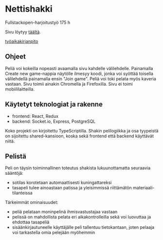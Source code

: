 # Nettishakki

Fullstackopen-harjoitustyö 175 h

Sivu löytyy [täältä](https://nettishakki.herokuapp.com/).

[työaikakirjanpito](docs/tuntikirjanpito.md)

## Ohjeet

Peliä voi kokeilla nopeasti avaamalla sivu kahdelle välilehdelle. Painamalla Create new game-nappia näytölle ilmesyy koodi, jonka voi syöttää toisella välilehdellä painamalla ensin "Join game". Peliä voi toki pelata myös kaveria vastaan. Sivu toimii ainakin Chromella ja Firefoxilla. Sivu ei toimi mobiililaitteilla.

## Käytetyt teknologiat ja rakenne

- frontend: React, Redux
- backend: Socket.io, Express, PostgreSQL

Koko projekti on kirjoitettu TypeScriptilla. Shakin pelilogiikka ja osa tyypeistä on sijoitettu shared-kansioon, koska sekä frontend että backend käyttävät niitä.

## Pelistä

Peli on täysin toiminnallinen toteutus shakista lukuunottamatta seuraavia sääntöjä:
- sotilas korotetaan automaattisesti kuningattareksi
- tasapeli tulee ainoastaan patissa ja yleisimmissä riittämätön materiaali-tilanteissa

Tärkeimmät ominaisuudet:
- peliä pelataan moninpelinä ihmisvastustajaa vastaan
- pelissä on mahdollista pelata eri aikakontrolleilla sekä voi luovuttaa ja ehdottaa tasapeliä
- sisäänkirjautuneelle käyttäjälle peli tallentuu tietokantaan, joten pelaaja voi tarkastella omia pelejään myöhemmin
